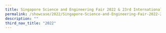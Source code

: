 ```yaml
---
title: Singapore Science and Engineering Fair 2022 & 23rd International Elementz Fair
permalink: /showcase/2022/Singapore-Science-and-Engineering-Fair-2022-23rd-International-Elementz-Fair/
description: ""
third_nav_title: "2022"
---
```

